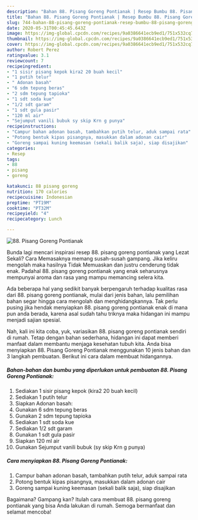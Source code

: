```yaml
---
description: "Bahan 88. Pisang Goreng Pontianak | Resep Bumbu 88. Pisang Goreng Pontianak Yang Enak dan Simpel"
title: "Bahan 88. Pisang Goreng Pontianak | Resep Bumbu 88. Pisang Goreng Pontianak Yang Enak dan Simpel"
slug: 744-bahan-88-pisang-goreng-pontianak-resep-bumbu-88-pisang-goreng-pontianak-yang-enak-dan-simpel
date: 2020-05-31T00:45:45.643Z
image: https://img-global.cpcdn.com/recipes/9a0386641ecb9ed1/751x532cq70/88-pisang-goreng-pontianak-foto-resep-utama.jpg
thumbnail: https://img-global.cpcdn.com/recipes/9a0386641ecb9ed1/751x532cq70/88-pisang-goreng-pontianak-foto-resep-utama.jpg
cover: https://img-global.cpcdn.com/recipes/9a0386641ecb9ed1/751x532cq70/88-pisang-goreng-pontianak-foto-resep-utama.jpg
author: Robert Perez
ratingvalue: 3.1
reviewcount: 7
recipeingredient:
- "1 sisir pisang kepok kira2 20 buah kecil"
- "1 putih telur"
- " Adonan basah"
- "6 sdm tepung beras"
- "2 sdm tepung tapioka"
- "1 sdt soda kue"
- "1/2 sdt garam"
- "1 sdt gula pasir"
- "120 ml air"
- "Sejumput vanili bubuk sy skip Krn g punya"
recipeinstructions:
- "Campur bahan adonan basah, tambahkan putih telur, aduk sampai rata"
- "Potong bentuk kipas pisangnya, masukkan dalam adonan cair"
- "Goreng sampai kuning keemasan (sekali balik saja), siap disajikan"
categories:
- Resep
tags:
- 88
- pisang
- goreng

katakunci: 88 pisang goreng 
nutrition: 170 calories
recipecuisine: Indonesian
preptime: "PT19M"
cooktime: "PT32M"
recipeyield: "4"
recipecategory: Lunch

---
```



![88. Pisang Goreng Pontianak](https://img-global.cpcdn.com/recipes/9a0386641ecb9ed1/751x532cq70/88-pisang-goreng-pontianak-foto-resep-utama.jpg)

Bunda lagi mencari inspirasi resep 88. pisang goreng pontianak yang Lezat Sekali? Cara Memasaknya memang susah-susah gampang. Jika keliru mengolah maka hasilnya Tidak Memuaskan dan justru cenderung tidak enak. Padahal 88. pisang goreng pontianak yang enak seharusnya mempunyai aroma dan rasa yang mampu memancing selera kita.



Ada beberapa hal yang sedikit banyak berpengaruh terhadap kualitas rasa dari 88. pisang goreng pontianak, mulai dari jenis bahan, lalu pemilihan bahan segar hingga cara mengolah dan menghidangkannya. Tak perlu pusing jika hendak menyiapkan 88. pisang goreng pontianak enak di mana pun anda berada, karena asal sudah tahu triknya maka hidangan ini mampu menjadi sajian spesial.


Nah, kali ini kita coba, yuk, variasikan 88. pisang goreng pontianak sendiri di rumah. Tetap dengan bahan sederhana, hidangan ini dapat memberi manfaat dalam membantu menjaga kesehatan tubuh kita. Anda bisa menyiapkan 88. Pisang Goreng Pontianak menggunakan 10 jenis bahan dan 3 langkah pembuatan. Berikut ini cara dalam membuat hidangannya.

<!--inarticleads1-->

##### Bahan-bahan dan bumbu yang diperlukan untuk pembuatan 88. Pisang Goreng Pontianak:

1. Sediakan 1 sisir pisang kepok (kira2 20 buah kecil)
1. Sediakan 1 putih telur
1. Siapkan  Adonan basah:
1. Gunakan 6 sdm tepung beras
1. Gunakan 2 sdm tepung tapioka
1. Sediakan 1 sdt soda kue
1. Sediakan 1/2 sdt garam
1. Gunakan 1 sdt gula pasir
1. Siapkan 120 ml air
1. Gunakan Sejumput vanili bubuk (sy skip Krn g punya)




<!--inarticleads2-->

##### Cara menyiapkan 88. Pisang Goreng Pontianak:

1. Campur bahan adonan basah, tambahkan putih telur, aduk sampai rata
1. Potong bentuk kipas pisangnya, masukkan dalam adonan cair
1. Goreng sampai kuning keemasan (sekali balik saja), siap disajikan




Bagaimana? Gampang kan? Itulah cara membuat 88. pisang goreng pontianak yang bisa Anda lakukan di rumah. Semoga bermanfaat dan selamat mencoba!
